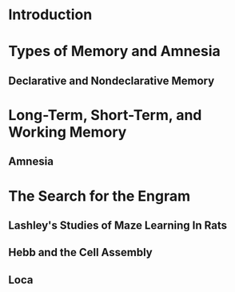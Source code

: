 # Introduction 

# Types of Memory and Amnesia

## Declarative and Nondeclarative Memory

# Long-Term, Short-Term, and Working Memory

## Amnesia

# The Search for the Engram

## Lashley's Studies of Maze Learning In Rats

## Hebb and the Cell Assembly

## Loca